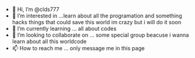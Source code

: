 - 👋 Hi, I’m @clds777
- 👀 I’m interested in ...learn about all the programation and something hacks things that could save this world im crazy but i will do it soon
- 🌱 I’m currently learning ... all about codes 
- 💞️ I’m looking to collaborate on ... some special group beacuse i wanna learn about all this worldcode
- 📫 How to reach me ... only message me in this page

<!---
clds777/clds777 is a ✨ special ✨ repository because its `README.md` (this file) appears on your GitHub profile.
You can click the Preview link to take a look at your changes.
--->
